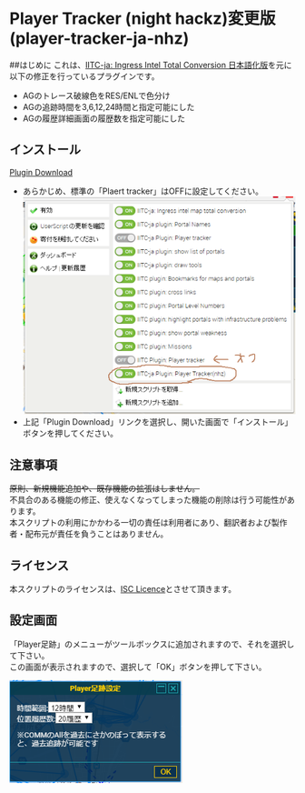 # Player Tracker (night hackz)変更版(player-tracker-ja-nhz)

##はじめに
これは、[IITC-ja: Ingress Intel Total Conversion 日本語化版](https://ingress.love/iitc-ja/)を元に以下の修正を行っているプラグインです。 <br> 
- AGのトレース破線色をRES/ENLで色分け
- AGの追跡時間を3,6,12,24時間と指定可能にした
- AGの履歴詳細画面の履歴数を指定可能にした

## インストール
[Plugin Download](https://github.com/NightHackzz/player-tracker-nhz/raw/master/player-tracker-ja-nhz.user.js) <br>

- あらかじめ、標準の「Plaert tracker」はOFFに設定してください。<br>
![設定画面](fig1.png)<br>
- 上記「Plugin Download」リンクを選択し、開いた画面で「インストール」ボタンを押してください。<br>



## 注意事項
~~原則、新規機能追加や、既存機能の拡張はしません。~~<br>
不具合のある機能の修正、使えなくなってしまった機能の削除は行う可能性があります。<br>
本スクリプトの利用にかかわる一切の責任は利用者にあり、翻訳者および製作者・配布元が責任を負うことはありません。<br>

## ライセンス
本スクリプトのライセンスは、[ISC Licence](https://www.isc.org/downloads/software-support-policy/isc-license/)とさせて頂きます。

## 設定画面
「Player足跡」のメニューがツールボックスに追加されますので、それを選択して下さい。<br>
この画面が表示されますので、選択して「OK」ボタンを押して下さい。<br>

![オプション](fig-option.png)
